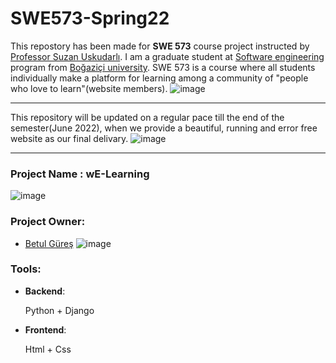 # SWE573-Spring22

This repostory has been made for **SWE 573** course project instructed by [Professor Suzan Uskudarlı](https://www.cmpe.boun.edu.tr/tr/people/suzan.uskudarli). I am a graduate student at [Software engineering](https://www.cmpe.boun.edu.tr/tr/graduate/swe) program from [Boğaziçi university](http://www.boun.edu.tr). SWE 573 is a course where all students individually make a platform for learning among a community of "people who love to learn"(website members). 
![image](https://user-images.githubusercontent.com/60520606/159128296-733f12f0-7c50-4bbb-aa16-22c3c055d897.png)


***

This repository will be updated on a regular pace till the end of the semester(June 2022), when we provide a beautiful, running and error free website as our final delivary. 
![image](https://user-images.githubusercontent.com/60520606/159128271-92556441-6668-4fa6-a548-7519c0c5ad94.png)


***

### Project Name : wE-Learning
![image](https://user-images.githubusercontent.com/60520606/159128215-1d3daa78-beee-49ce-a498-3fd2bf06664a.png)


### Project Owner: 
- [Betul Güreş](https://github.com/betty-gures/SWE-573)
![image](https://user-images.githubusercontent.com/60520606/159128239-6a87b595-5976-4244-82cc-c11260967b71.png)


### Tools:
- **Backend**:

  Python + Django
- **Frontend**: 

  Html + Css

